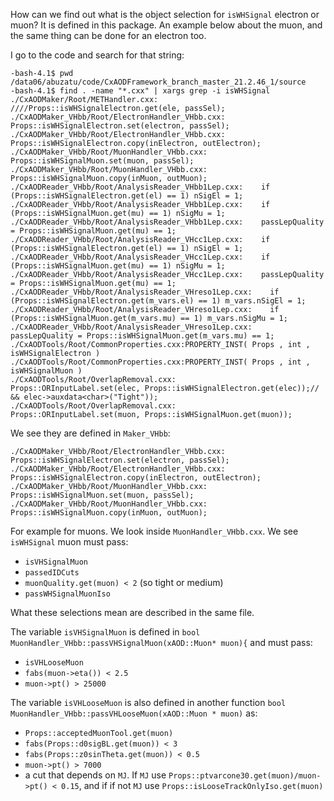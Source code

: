 How can we find out what is the object selection for `isWHSignal` electron or muon? It is defined in this package. An example below about the muon, and the same thing can be done for an electron too. 

I go to the code and search for that string:
```
-bash-4.1$ pwd
/data06/abuzatu/code/CxAODFramework_branch_master_21.2.46_1/source
-bash-4.1$ find . -name "*.cxx" | xargs grep -i isWHSignal
./CxAODMaker/Root/METHandler.cxx:
////Props::isWHSignalElectron.get(ele, passSel);
./CxAODMaker_VHbb/Root/ElectronHandler_VHbb.cxx:  Props::isWHSignalElectron.set(electron, passSel);
./CxAODMaker_VHbb/Root/ElectronHandler_VHbb.cxx:    Props::isWHSignalElectron.copy(inElectron, outElectron);
./CxAODMaker_VHbb/Root/MuonHandler_VHbb.cxx:  Props::isWHSignalMuon.set(muon, passSel);
./CxAODMaker_VHbb/Root/MuonHandler_VHbb.cxx:    Props::isWHSignalMuon.copy(inMuon, outMuon);
./CxAODReader_VHbb/Root/AnalysisReader_VHbb1Lep.cxx:    if (Props::isWHSignalElectron.get(el) == 1) nSigEl = 1;
./CxAODReader_VHbb/Root/AnalysisReader_VHbb1Lep.cxx:    if (Props::isWHSignalMuon.get(mu) == 1) nSigMu = 1;
./CxAODReader_VHbb/Root/AnalysisReader_VHbb1Lep.cxx:    passLepQuality = Props::isWHSignalMuon.get(mu) == 1;
./CxAODReader_VHbb/Root/AnalysisReader_VHcc1Lep.cxx:    if (Props::isWHSignalElectron.get(el) == 1) nSigEl = 1;
./CxAODReader_VHbb/Root/AnalysisReader_VHcc1Lep.cxx:    if (Props::isWHSignalMuon.get(mu) == 1) nSigMu = 1;
./CxAODReader_VHbb/Root/AnalysisReader_VHcc1Lep.cxx:    passLepQuality = Props::isWHSignalMuon.get(mu) == 1;
./CxAODReader_VHbb/Root/AnalysisReader_VHreso1Lep.cxx:    if (Props::isWHSignalElectron.get(m_vars.el) == 1) m_vars.nSigEl = 1;
./CxAODReader_VHbb/Root/AnalysisReader_VHreso1Lep.cxx:    if (Props::isWHSignalMuon.get(m_vars.mu) == 1) m_vars.nSigMu = 1;
./CxAODReader_VHbb/Root/AnalysisReader_VHreso1Lep.cxx:    passLepQuality = Props::isWHSignalMuon.get(m_vars.mu) == 1;
./CxAODTools/Root/CommonProperties.cxx:PROPERTY_INST( Props , int , isWHSignalElectron )
./CxAODTools/Root/CommonProperties.cxx:PROPERTY_INST( Props , int , isWHSignalMuon )
./CxAODTools/Root/OverlapRemoval.cxx:
Props::ORInputLabel.set(elec, Props::isWHSignalElectron.get(elec));// && elec->auxdata<char>("Tight"));
./CxAODTools/Root/OverlapRemoval.cxx:
Props::ORInputLabel.set(muon, Props::isWHSignalMuon.get(muon));
```

We see they are defined in `Maker_VHbb`:
```
./CxAODMaker_VHbb/Root/ElectronHandler_VHbb.cxx:  Props::isWHSignalElectron.set(electron, passSel);
./CxAODMaker_VHbb/Root/ElectronHandler_VHbb.cxx:    Props::isWHSignalElectron.copy(inElectron, outElectron);
./CxAODMaker_VHbb/Root/MuonHandler_VHbb.cxx:  Props::isWHSignalMuon.set(muon, passSel);
./CxAODMaker_VHbb/Root/MuonHandler_VHbb.cxx:    Props::isWHSignalMuon.copy(inMuon, outMuon);
```

For example for muons. We look inside `MuonHandler_VHbb.cxx`. We see `isWHSignal` muon must pass:
* `isVHSignalMuon`
* `passedIDCuts`
* `muonQuality.get(muon) < 2` (so tight or medium)
* `passWHSignalMuonIso`

What these selections mean are described in the same file.

The variable `isVHSignalMuon` is defined in `bool MuonHandler_VHbb::passVHSignalMuon(xAOD::Muon* muon){` and must pass:
* `isVHLooseMuon`
* `fabs(muon->eta()) < 2.5`
* `muon->pt() > 25000`

The variable `isVHLooseMuon` is also defined in another function `bool MuonHandler_VHbb::passVHLooseMuon(xAOD::Muon * muon)` as:
* `Props::acceptedMuonTool.get(muon)`
* `fabs(Props::d0sigBL.get(muon)) < 3`
* `fabs(Props::z0sinTheta.get(muon)) < 0.5`
* `muon->pt() > 7000`
* a cut that depends on `MJ`. If `MJ` use `Props::ptvarcone30.get(muon)/muon->pt() < 0.15`, and if if not `MJ`  use `Props::isLooseTrackOnlyIso.get(muon)`